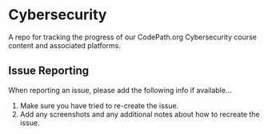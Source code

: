 # Cybersecurity
A repo for tracking the progress of our CodePath.org Cybersecurity course content and associated platforms.

## Issue Reporting
When reporting an issue, please add the following info if available...
1. Make sure you have tried to re-create the issue.
1. Add any screenshots and any additional notes about how to recreate the issue.
